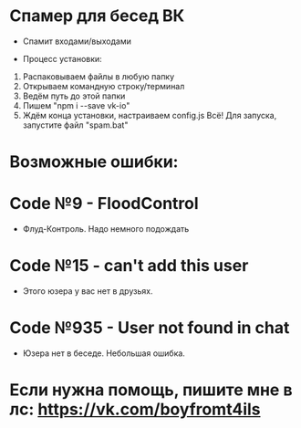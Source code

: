 # Спамер для бесед ВК
* Спамит входами/выходами


* Процесс установки:
1. Распаковываем файлы в любую папку
2. Открываем командную строку/терминал
3. Ведём путь до этой папки
4. Пишем "npm i --save vk-io"
5. Ждём конца установки, настраиваем config.js
Всё!
Для запуска, запустите файл "spam.bat"

# Возможные ошибки:
# Code №9 - FloodControl
* Флуд-Контроль. Надо немного подождать
# Code №15 - can't add this user
* Этого юзера у вас нет в друзьях.
# Code №935 - User not found in chat
* Юзера нет в беседе. Небольшая ошибка.




# Если нужна помощь, пишите мне в лс: https://vk.com/boyfromt4ils
